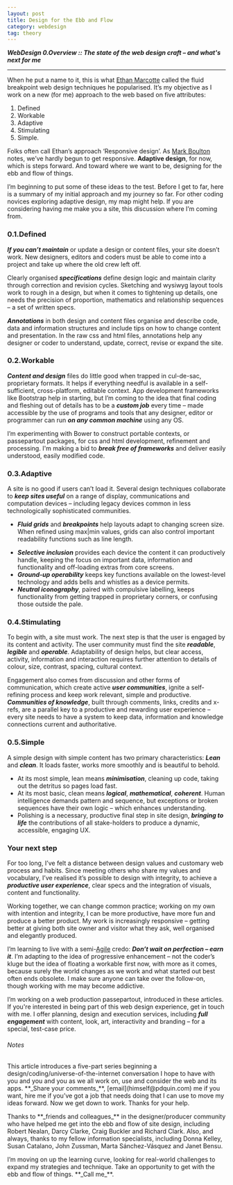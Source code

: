 ```yaml
---
layout: post
title: Design for the Ebb and Flow
category: webdesign
tag: theory
---
```


**_WebDesign 0.Overview :: The state of the web design craft – and what's next for me_**

-----

When he put a name to it, this is what [Ethan Marcotte](http://alistapart.com/article/responsive-web-design/%20Ethan%20Marcotte's%20seminal%20proposal%20for%20adaptive%20design%20principles.) called the fluid breakpoint web design techniques he popularised. It’s my objective as I work on a new (for me) approach to the web based on five attributes: 

1.	Defined
2.	Workable
3.	Adaptive
4.	Stimulating
5.	Simple.

Folks often call Ethan’s approach ‘Responsive design’. As [Mark Boulton](http://www.markboulton.co.uk/journal/a-responsive-experience) notes, we’ve hardly begun to get responsive. **Adaptive design**, for now, which is steps forward. And toward where we want to be, designing for the ebb and flow of things. 

I’m beginning to put some of these ideas to the test. Before I get to far, here is a summary of my initial approach and my journey so far. For other coding novices exploring adaptive design, my map might help. If you are considering having me make you a site, this discussion where I’m coming from.

### 0.1.Defined

**_If you can’t maintain_** or update a design or content files, your site doesn’t work. New designers, editors and coders must be able to come into a project and take up where the old crew left off.

Clearly organised **_specifications_** define design logic and maintain clarity through correction and revision cycles. Sketching and wysiwyg layout tools work to rough in a design, but when it comes to tightening up details, one needs the precision of proportion, mathematics and relationship sequences – a set of written specs.

**_Annotations_** in both design and content files organise and describe code, data and information structures and include tips on how to change content and presentation. In the raw css and html files, annotations help any designer or coder to understand, update, correct, revise or expand the site.

### 0.2.Workable

**_Content and design_** files do little good when trapped in cul-de-sac, proprietary formats. It helps if everything needful is available in a self-sufficient, cross-platform, editable context. App development frameworks like Bootstrap help in starting, but I’m coming to the idea that final coding and fleshing out of details has to be a **_custom job_** every time – made accessible by the use of programs and tools that any designer, editor or programmer can run **_on any common machine_** using any OS.

I’m experimenting with Bower to construct portable contexts, or passepartout packages, for css and html development, refinement and processing. I'm making a bid to **_break free of frameworks_** and deliver easily understood, easily modified code.

### 0.3.Adaptive

A site is no good if users can’t load it. Several design techniques collaborate to **_keep sites useful_** on a range of display, communications and computation devices – including legacy devices common in less technologically sophisticated communities.
- **_Fluid grids_** and **_breakpoints_** help layouts adapt to changing screen size. When refined using max|min values, grids can also control important readability functions such as line length.

* **_Selective inclusion_** provides each device the content it can productively handle, keeping the focus on important data, information and functionality and off-loading extras from core screens.
* **_Ground-up operability_** keeps key functions available on the lowest-level technology and adds bells and whistles as a device permits.
* **_Neutral iconography_**, paired with compulsive labelling, keeps functionality from getting trapped in proprietary corners, or confusing those outside the pale.

### 0.4.Stimulating

To begin with, a site must work. The next step is that the user is engaged by its content and activity. The user community must find the site **_readable_**, **_legible_** and **_operable_**. Adaptability of design helps, but clear access, activity, information and interaction requires further attention to details of colour, size, contrast, spacing, cultural context.

Engagement also comes from discussion and other forms of communication, which create active **_user communities_**, ignite a self-refining process and keep work relevant, simple and productive. **_Communities of knowledge_**, built through comments, links, credits and x-refs, are a parallel key to a productive and rewarding user experience – every site needs to have a system to keep data, information and knowledge connections current and authoritative.

### 0.5.Simple

A simple design with simple content has two primary characteristics: **_Lean_** and **_clean_**. It loads faster, works more smoothly and is beautiful to behold.

* At its most simple, lean means **_minimisation_**, cleaning up code, taking out the detritus so pages load fast.
* At its most basic, clean means **_logical_**, **_mathematical_**, **_coherent_**. Human intelligence demands pattern and sequence, but exceptions or broken sequences have their own logic – which enhances understanding. 
* Polishing is a necessary, productive final step in site design, **_bringing to life_** the contributions of all stake-holders to produce a dynamic, accessible, engaging UX. 

### Your next step

For too long, I’ve felt a distance between design values and customary web process and habits. Since meeting others who share my values and vocabulary, I’ve realised it’s possible to design with integrity, to achieve a **_productive user experience_**, clear specs and the integration of visuals, content and functionality. 

Working together, we can change common practice; working on my own with intention and integrity, I can be more productive, have more fun and produce a better product. My work is increasingly responsive – getting better at giving both site owner and visitor what they ask, well organised and elegantly produced.

I’m learning to live with a semi-[Agile](http://herbjorn.wordpress.com/2010/11/05/simplifying-the-agile-manifesto/) credo: **_Don’t wait on perfection – earn it_**. I’m adapting to the idea of progressive enhancement – not the coder’s kluge but the idea of floating a workable first now, with more as it comes, because surely the world changes as we work and what started out best often ends obsolete. I make sure anyone can take over the follow-on, though working with me may become addictive.

I’m working on a web production passepartout, introduced in these articles. If you're interested in being part of this web design experience, get in touch with me. I offer planning, design and execution services, including **_full engagement_** with content, look, art, interactivity and branding – for a special, test-case price.

###### Notes
<p class="note">This article introduces a five-part series beginning a design/coding/universe-of-the-internet conversation I hope to have with you and you and you as we all work on, use and consider the web and its apps. **_Share your comments_**, [email](himself@pdquin.com) me if you want, hire me if you’ve got a job that needs doing that I can use to move my ideas forward. Now we get down to work. Thanks for your help.</p>

<p class="note">Thanks to **_friends and colleagues_** in the designer/producer community who have helped me get into the ebb and flow of site design, including Robert Nealan, Darcy Clarke, Craig Buckler and Richard Clark. Also, and always, thanks to my fellow information specialists, including Donna Kelley, Susan Catalano, John Zussman, Marta Sánchez-Vásquez and Janet Bensu.</p>

<p class="note">I’m moving on up the learning curve, looking for real-world challenges to expand my strategies and technique. Take an opportunity to get with the ebb and flow of things. **_Call me_**.</p>